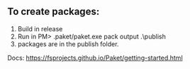 ## To create packages:
1) Build in release
2) Run in PM> .paket/paket.exe pack output .\publish
3) packages are in the publish folder.

Docs: https://fsprojects.github.io/Paket/getting-started.html